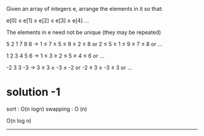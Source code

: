 Given an array of integers e, arrange the elements in it so that:

e[0] ≤ e[1] ≥ e[2] ≤ e[3] ≥ e[4] ...

The elements in e need not be unique (they may be repeated)

5 2 1 7 9 8 ->  1 ≤ 7 ≥ 5 ≤ 9 ≥ 2 ≤ 8  or  2 ≤ 5 ≥ 1 ≤ 9 ≥ 7 ≤ 8 or ...

1 2 3 4 5 6 ->  1 ≤ 3 ≥ 2 ≤ 5 ≥ 4 ≤ 6  or ...

-2 3 3 -3   ->  3 ≤ 3 ≥ -3 ≤ -2  or  -2 ≤ 3 ≥ -3 ≤ 3 or ...

# solution -1

sort : O(n logn)
swapping : O (n)

O(n log n)


---

